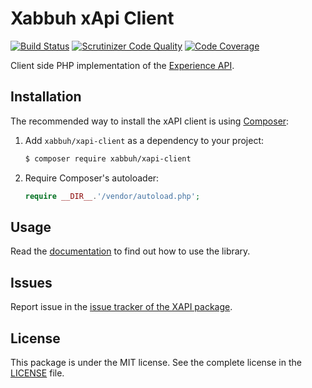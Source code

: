 Xabbuh xApi Client
==================

[![Build Status](https://travis-ci.org/php-xapi/xapi-client.svg?branch=master)](https://travis-ci.org/php-xapi/xapi-client)
[![Scrutinizer Code Quality](https://scrutinizer-ci.com/g/php-xapi/xapi-client/badges/quality-score.png?b=master)](https://scrutinizer-ci.com/g/php-xapi/xapi-client/?branch=master)
[![Code Coverage](https://scrutinizer-ci.com/g/php-xapi/xapi-client/badges/coverage.png?b=master)](https://scrutinizer-ci.com/g/php-xapi/xapi-client/?branch=master)

Client side PHP implementation of the
[Experience API](https://github.com/adlnet/xAPI-Spec/blob/master/xAPI.md).

Installation
------------

The recommended way to install the xAPI client is using
[Composer](http://getcomposer.org/):

1. Add ``xabbuh/xapi-client`` as a dependency to your project:

    ```bash
    $ composer require xabbuh/xapi-client
    ```

1. Require Composer's autoloader:

   ``` php
   require __DIR__.'/vendor/autoload.php';
   ```

Usage
-----

Read the [documentation](doc/index.md) to find out how to use the library.

Issues
------

Report issue in the [issue tracker of the XAPI package](https://github.com/php-xapi/xapi/issues).

License
-------

This package is under the MIT license. See the complete license in the
[LICENSE](LICENSE) file.
